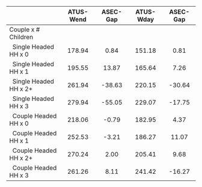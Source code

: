 
|                      |    ATUS-Wend |     ASEC-Gap |    ATUS-Wday |     ASEC-Gap |
| -------------------- | :----------: | :----------: | :----------: | :----------: |
| Couple x # Children  |              |              |              |              |
| &nbsp;&nbsp;Single Headed HH x 0 |       178.94 |         0.84 |       151.18 |         0.81 |
| &nbsp;&nbsp;Single Headed HH x 1 |       195.55 |        13.87 |       165.64 |         7.26 |
| &nbsp;&nbsp;Single Headed HH x 2+ |       261.94 |       -38.63 |       220.15 |       -30.64 |
| &nbsp;&nbsp;Single Headed HH x 3 |       279.94 |       -55.05 |       229.07 |       -17.75 |
| &nbsp;&nbsp;Couple Headed HH x 0 |       218.06 |        -0.79 |       182.95 |         4.37 |
| &nbsp;&nbsp;Couple Headed HH x 1 |       252.53 |        -3.21 |       186.27 |        11.07 |
| &nbsp;&nbsp;Couple Headed HH x 2+ |       270.24 |         2.00 |       205.41 |         9.68 |
| &nbsp;&nbsp;Couple Headed HH x 3 |       261.26 |         8.11 |       241.42 |       -16.27 |

